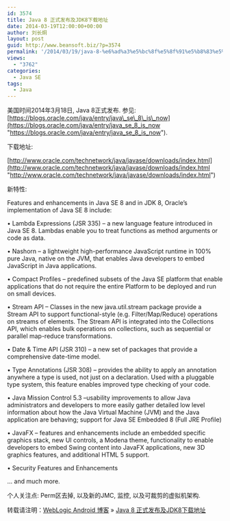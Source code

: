 ```yaml
---
id: 3574
title: Java 8 正式发布及JDK8下载地址
date: 2014-03-19T12:00:00+00:00
author: 刘长炯
layout: post
guid: http://www.beansoft.biz/?p=3574
permalink: '/2014/03/19/java-8-%e6%ad%a3%e5%bc%8f%e5%8f%91%e5%b8%83%e5%8f%8ajdk8%e4%b8%8b%e8%bd%bd%e5%9c%b0%e5%9d%80/'
views:
  - "3762"
categories:
  - Java SE
tags:
  - Java
---
```

美国时间2014年3月18日, Java 8正式发布. 参见: [https://blogs.oracle.com/java/entry/java\_se\_8\_is\_now](https://blogs.oracle.com/java/entry/java_se_8_is_now "https://blogs.oracle.com/java/entry/java_se_8_is_now").

下载地址:

[http://www.oracle.com/technetwork/java/javase/downloads/index.html](http://www.oracle.com/technetwork/java/javase/downloads/index.html "http://www.oracle.com/technetwork/java/javase/downloads/index.html")

新特性:

Features and enhancements in Java SE 8 and in JDK 8, Oracle&#8217;s implementation of Java SE 8 include:

• Lambda Expressions (JSR 335) &#8211; a new language feature introduced in Java SE 8. Lambdas enable you to treat functions as method arguments or code as data. 

• Nashorn &#8211; a lightweight high-performance JavaScript runtime in 100% pure Java, native on the JVM, that enables Java developers to embed JavaScript in Java applications.

• Compact Profiles &#8211; predefined subsets of the Java SE platform that enable applications that do not require the entire Platform to be deployed and run on small devices.

• Stream API &#8211; Classes in the new java.util.stream package provide a Stream API to support functional-style (e.g. Filter/Map/Reduce) operations on streams of elements. The Stream API is integrated into the Collections API, which enables bulk operations on collections, such as sequential or parallel map-reduce transformations.

• Date & Time API (JSR 310) &#8211; a new set of packages that provide a comprehensive date-time model.

• Type Annotations (JSR 308) &#8211; provides the ability to apply an annotation anywhere a type is used, not just on a declaration. Used with a pluggable type system, this feature enables improved type checking of your code.

• Java Mission Control 5.3 –usability improvements to allow Java administrators and developers to more easily gather detailed low level information about how the Java Virtual Machine (JVM) and the Java application are behaving; support for Java SE Embedded 8 (Full JRE Profile)

• JavaFX – features and enhancements include an embedded specific graphics stack, new UI controls, a Modena theme, functionality to enable developers to embed Swing content into JavaFX applications, new 3D graphics features, and additional HTML 5 support.

• Security Features and Enhancements

… and much more.

个人关注点: Perm区去掉, 以及新的JMC, 监控, 以及可裁剪的虚拟机架构.

转载请注明：[WebLogic Android 博客](http://www.beansoft.biz) &raquo; [Java 8 正式发布及JDK8下载地址](http://www.beansoft.biz/2014/03/19/java-8-%e6%ad%a3%e5%bc%8f%e5%8f%91%e5%b8%83%e5%8f%8ajdk8%e4%b8%8b%e8%bd%bd%e5%9c%b0%e5%9d%80/)
